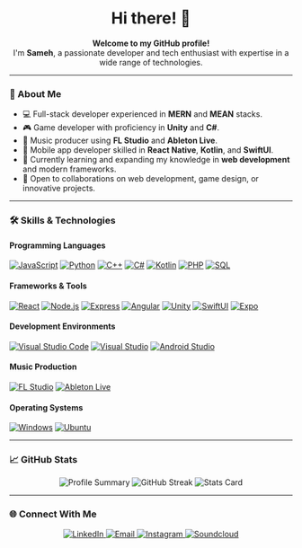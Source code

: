 <h1 align="center">Hi there! 👋</h1>
<p align="center">
  <b>Welcome to my GitHub profile!</b><br>
  I'm <strong>Sameh</strong>, a passionate developer and tech enthusiast with expertise in a wide range of technologies.
</p>

---

### 🚀 About Me
- 💻 Full-stack developer experienced in **MERN** and **MEAN** stacks.
- 🎮 Game developer with proficiency in **Unity** and **C#**.
- 🎵 Music producer using **FL Studio** and **Ableton Live**.
- 📱 Mobile app developer skilled in **React Native**, **Kotlin**, and **SwiftUI**.
- 🌱 Currently learning and expanding my knowledge in **web development** and modern frameworks.
- 🤝 Open to collaborations on web development, game design, or innovative projects.

---

### 🛠️ Skills & Technologies

#### **Programming Languages**
[![JavaScript](https://img.shields.io/badge/javascript-black?style=for-the-badge&logo=javascript)](https://github.com/samehbenamor)
[![Python](https://img.shields.io/badge/python-black?style=for-the-badge&logo=python)](https://github.com/samehbenamor)
[![C++](https://img.shields.io/badge/c++-black?style=for-the-badge&logo=cplusplus)](https://github.com/samehbenamor)
[![C#](https://img.shields.io/badge/c%23-black?style=for-the-badge&logo=csharp)](https://github.com/samehbenamor)
[![Kotlin](https://img.shields.io/badge/kotlin-black?style=for-the-badge&logo=kotlin)](https://github.com/samehbenamor)
[![PHP](https://img.shields.io/badge/php-black?style=for-the-badge&logo=php)](https://github.com/samehbenamor)
[![SQL](https://img.shields.io/badge/sql-black?style=for-the-badge&logo=mysql)](https://github.com/samehbenamor)

#### **Frameworks & Tools**
[![React](https://img.shields.io/badge/react-black?style=for-the-badge&logo=react)](https://github.com/samehbenamor)
[![Node.js](https://img.shields.io/badge/node.js-black?style=for-the-badge&logo=nodedotjs)](https://github.com/samehbenamor)
[![Express](https://img.shields.io/badge/express-black?style=for-the-badge&logo=express)](https://github.com/samehbenamor)
[![Angular](https://img.shields.io/badge/angular-black?style=for-the-badge&logo=angular)](https://github.com/samehbenamor)
[![Unity](https://img.shields.io/badge/unity-black?style=for-the-badge&logo=unity)](https://github.com/samehbenamor)
[![SwiftUI](https://img.shields.io/badge/swiftui-black?style=for-the-badge&logo=swift)](https://github.com/samehbenamor)
[![Expo](https://img.shields.io/badge/expo-black?style=for-the-badge&logo=expo)](https://github.com/samehbenamor)

#### **Development Environments**
[![Visual Studio Code](https://img.shields.io/badge/vscode-black?style=for-the-badge&logo=visualstudiocode)](https://github.com/samehbenamor)
[![Visual Studio](https://img.shields.io/badge/visual%20studio-black?style=for-the-badge&logo=visualstudio)](https://github.com/samehbenamor)
[![Android Studio](https://img.shields.io/badge/android%20studio-black?style=for-the-badge&logo=androidstudio)](https://github.com/samehbenamor)

#### **Music Production**
[![FL Studio](https://img.shields.io/badge/fl%20studio-black?style=for-the-badge&logo=flstudio)](https://github.com/samehbenamor)
[![Ableton Live](https://img.shields.io/badge/ableton%20live-black?style=for-the-badge&logo=ableton)](https://github.com/samehbenamor)

#### **Operating Systems**
[![Windows](https://img.shields.io/badge/windows-black?style=for-the-badge&logo=windows)](https://github.com/samehbenamor)
[![Ubuntu](https://img.shields.io/badge/ubuntu-black?style=for-the-badge&logo=ubuntu)](https://github.com/samehbenamor)

---

### 📈 GitHub Stats
<p align="center">
  <img src="http://github-profile-summary-cards.vercel.app/api/cards/profile-details?username=samehbenamor&theme=transparent" alt="Profile Summary" />
  <img src="https://github-readme-streak-stats.herokuapp.com/?user=samehbenamor&hide_border=true&theme=transparent" alt="GitHub Streak" />
  <img src="http://github-profile-summary-cards.vercel.app/api/cards/stats?username=samehbenamor&theme=transparent" alt="Stats Card" />
</p>

---

### 🌐 Connect With Me
<p align="center">
  <a href="https://www.linkedin.com/in/sameh-ben-amor-0a3846281/">
    <img src="https://img.shields.io/badge/LinkedIn-blue?style=for-the-badge&logo=linkedin" alt="LinkedIn">
  </a>
  <a href="mailto:sameh.benamor@esprit.tn">
    <img src="https://img.shields.io/badge/Email-blue?style=for-the-badge&logo=gmail&logoColor=white" alt="Email">
  </a>
  <a href="https://www.instagram.com/nocturnalmelophile/">
    <img src="https://img.shields.io/badge/Instagram-red?style=for-the-badge&logo=instagram&logoColor=white" alt="Instagram">
  </a>
  <a href="https://soundcloud.com/blueanddizzy">
    <img src="https://img.shields.io/badge/Soundcloud-orange?style=for-the-badge&logo=Soundcloud&logoColor=white" alt="Soundcloud">
  </a>
</p>
